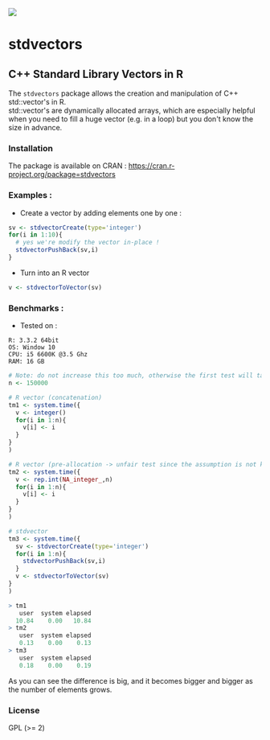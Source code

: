 [![](https://cranlogs.r-pkg.org/badges/stdvectors)](https://cran.r-project.org/package=stdvectors)

# stdvectors
## C++ Standard Library Vectors in R

The `stdvectors` package allows the creation and manipulation of C++ std::vector's in R.  
std::vector's are dynamically allocated arrays, which are especially helpful when you need to fill a huge vector (e.g. in a loop) 
but you don't know the size in advance.

### Installation

The package is available on CRAN : https://cran.r-project.org/package=stdvectors

### Examples : 

- Create a vector by adding elements one by one :

```R
sv <- stdvectorCreate(type='integer')
for(i in 1:10){
  # yes we're modify the vector in-place !
  stdvectorPushBack(sv,i)
}
```

- Turn into an R vector 

```R
v <- stdvectorToVector(sv)
```

### Benchmarks :


- Tested on :
```
R: 3.3.2 64bit   
OS: Window 10  
CPU: i5 6600K @3.5 Ghz  
RAM: 16 GB
```

```R
# Note: do not increase this too much, otherwise the first test will take ages!
n <- 150000

# R vector (concatenation)
tm1 <- system.time({
  v <- integer()
  for(i in 1:n){
    v[i] <- i
  }
}
)

# R vector (pre-allocation -> unfair test since the assumption is not knowing the size in advance)
tm2 <- system.time({
  v <- rep.int(NA_integer_,n)
  for(i in 1:n){
    v[i] <- i
  }
}
)

# stdvector
tm3 <- system.time({
  sv <- stdvectorCreate(type='integer')
  for(i in 1:n){
    stdvectorPushBack(sv,i)
  }
  v <- stdvectorToVector(sv)
}
)

> tm1
   user  system elapsed 
  10.84    0.00   10.84 
> tm2
   user  system elapsed 
   0.13    0.00    0.13 
> tm3
   user  system elapsed 
   0.18    0.00    0.19 
```

As you can see the difference is big, and it becomes bigger and bigger as the number of elements grows.


### License

GPL (>= 2)
